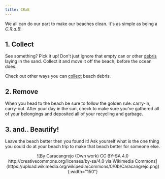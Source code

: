 ```yaml
---
title: CRaB
---
```

We all can do our part to make our beaches clean. 
It's as simple as being a *C.R.a.B*!

## 1. Collect
See something? Pick it up! Don't just ignore that empty can or other [debris](/beachCRaB/debris) laying in the sand. Collect it and move it off the beach, before the ocean does.

Check out other ways you can [collect](/beachCRaB/collect) beach debris.

## 2. Remove
When you head to the beach be sure to follow the golden rule: carry-in, carry-out.  After your day in the sun, check to make sure you've gathered all of your belongings and deposited all of your recycling and garbage.

## 3. and.. Beautify!
Leave the beach better then you found it! Ask yourself what is the one thing you could do at your beach trip to make that beach better for someone else.

<center>
![By Caracangrejo (Own work) CC BY-SA 4.0 http://creativecommons.org/licenses/by-sa/4.0 via Wikimedia Commons](https://upload.wikimedia.org/wikipedia/commons/0/0b/Caracangrejo.png){:width="150"}
</center>